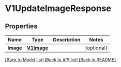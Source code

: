 # V1UpdateImageResponse

## Properties

Name | Type | Description | Notes
------------ | ------------- | ------------- | -------------
**Image** | [**V1Image**](v1Image.md) |  | [optional] 

[[Back to Model list]](../README.md#documentation-for-models) [[Back to API list]](../README.md#documentation-for-api-endpoints) [[Back to README]](../README.md)


